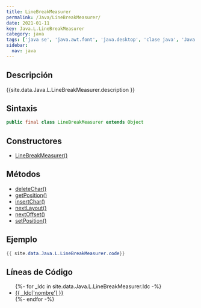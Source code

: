 ```yaml
---
title: LineBreakMeasurer
permalink: /Java/LineBreakMeasurer/
date: 2021-01-11
key: Java.L.LineBreakMeasurer
category: java
tags: ['java se', 'java.awt.font', 'java.desktop', 'clase java', 'Java 1.0']
sidebar: 
  nav: java
---
```


## Descripción
{{site.data.Java.L.LineBreakMeasurer.description }}

## Sintaxis
~~~java
public final class LineBreakMeasurer extends Object
~~~

## Constructores
* [LineBreakMeasurer()](/Java/LineBreakMeasurer/LineBreakMeasurer/)

## Métodos
* [deleteChar()](/Java/LineBreakMeasurer/deleteChar)
* [getPosition()](/Java/LineBreakMeasurer/getPosition)
* [insertChar()](/Java/LineBreakMeasurer/insertChar)
* [nextLayout()](/Java/LineBreakMeasurer/nextLayout)
* [nextOffset()](/Java/LineBreakMeasurer/nextOffset)
* [setPosition()](/Java/LineBreakMeasurer/setPosition)

## Ejemplo
~~~java
{{ site.data.Java.L.LineBreakMeasurer.code}}
~~~

## Líneas de Código
<ul>
{%- for _ldc in site.data.Java.L.LineBreakMeasurer.ldc -%}
   <li>
       <a href="{{_ldc['url'] }}">{{ _ldc['nombre'] }}</a>
   </li>
{%- endfor -%}
</ul>
